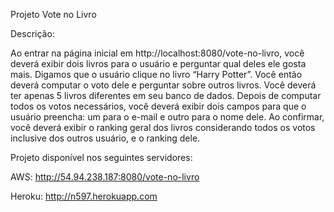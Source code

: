 Projeto Vote no Livro

Descrição:

Ao entrar na página inicial em http://localhost:8080/vote-no-livro, você deverá exibir dois livros para o usuário e perguntar qual deles ele gosta mais. Digamos que o usuário clique no livro “Harry Potter”. Você então deverá computar o voto dele e perguntar sobre outros livros.  Você deverá ter apenas 5 livros diferentes em seu banco de dados. Depois de computar todos os votos necessários, você deverá exibir dois campos para que o usuário preencha: um para o e-mail e outro para o nome dele. Ao confirmar, você deverá exibir o ranking geral dos livros considerando todos os votos inclusive dos outros usuário, e o ranking dele.


Projeto disponível nos seguintes servidores:

AWS: http://54.94.238.187:8080/vote-no-livro

Heroku: http://n597.herokuapp.com
